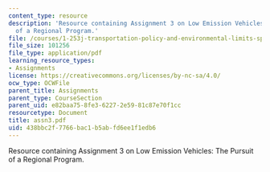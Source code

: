```yaml
---
content_type: resource
description: 'Resource containing Assignment 3 on Low Emission Vehicles: The Pursuit
  of a Regional Program.'
file: /courses/1-253j-transportation-policy-and-environmental-limits-spring-2004/438bbc2f7766bac1b5abfd6ee1f1edb6_assn3.pdf
file_size: 101256
file_type: application/pdf
learning_resource_types:
- Assignments
license: https://creativecommons.org/licenses/by-nc-sa/4.0/
ocw_type: OCWFile
parent_title: Assignments
parent_type: CourseSection
parent_uid: e82baa75-8fe3-6227-2e59-81c87e70f1cc
resourcetype: Document
title: assn3.pdf
uid: 438bbc2f-7766-bac1-b5ab-fd6ee1f1edb6
---
```

Resource containing Assignment 3 on Low Emission Vehicles: The Pursuit of a Regional Program.